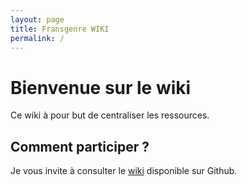 ```yaml
---
layout: page
title: Fransgenre WIKI
permalink: /
---
```


# Bienvenue sur le wiki

Ce wiki à pour but de centraliser les ressources.

## Comment participer ?

Je vous invite à consulter le [wiki](https://github.com/fransgenre/fransgenre.github.io/wiki) disponible sur Github.
